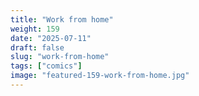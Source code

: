 ```yaml
---
title: "Work from home"
weight: 159
date: "2025-07-11"
draft: false
slug: "work-from-home"
tags: ["comics"]
image: "featured-159-work-from-home.jpg"
---
```

